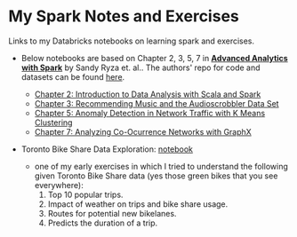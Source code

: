 # My Spark Notes and Exercises

Links to my Databricks notebooks on learning spark and exercises.


- Below notebooks are based on Chapter 2, 3, 5, 7 in [**Advanced Analytics with Spark**](http://shop.oreilly.com/product/0636920035091.do) by Sandy Ryza et. al.. The authors' repo for code and datasets can be found [here](https://github.com/sryza/aas).
  - [Chapter 2: Introduction to Data Analysis with Scala and Spark](https://databricks-prod-cloudfront.cloud.databricks.com/public/4027ec902e239c93eaaa8714f173bcfc/36326551756010/4443235007733776/2315419060115508/latest.html)
  - [Chapter 3: Recommending Music and the Audioscrobbler Data Set](https://databricks-prod-cloudfront.cloud.databricks.com/public/4027ec902e239c93eaaa8714f173bcfc/36326551756010/911731783063085/2315419060115508/latest.html)
  - [Chapter 5: Anomaly Detection in Network Traffic with K Means Clustering](https://databricks-prod-cloudfront.cloud.databricks.com/public/4027ec902e239c93eaaa8714f173bcfc/36326551756010/901793571162954/2315419060115508/latest.html)
  - [Chapter 7: Analyzing Co-Ocurrence Networks with GraphX](https://databricks-prod-cloudfront.cloud.databricks.com/public/4027ec902e239c93eaaa8714f173bcfc/36326551756010/901793571162974/2315419060115508/latest.html)

- Toronto Bike Share Data Exploration: [notebook](https://databricks-prod-cloudfront.cloud.databricks.com/public/4027ec902e239c93eaaa8714f173bcfc/36326551756010/2223587307203114/2315419060115508/latest.html)
  - one of my early exercises in which I tried to understand the following given Toronto Bike Share data (yes those green bikes that you see everywhere):
    1. Top 10 popular trips.
    2. Impact of weather on trips and bike share usage.
    3. Routes for potential new bikelanes.
    4. Predicts the duration of a trip.
